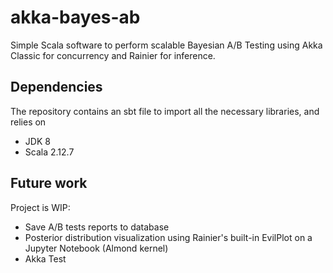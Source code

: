# akka-bayes-ab

Simple Scala software to perform scalable Bayesian A/B Testing using Akka Classic for concurrency and Rainier for inference.

## Dependencies

The repository contains an sbt file to import all the necessary libraries, and relies on
* JDK 8
* Scala 2.12.7

## Future work
Project is WIP:
* Save A/B tests reports to database
* Posterior distribution visualization using Rainier's built-in EvilPlot on a Jupyter Notebook (Almond kernel)
* Akka Test
